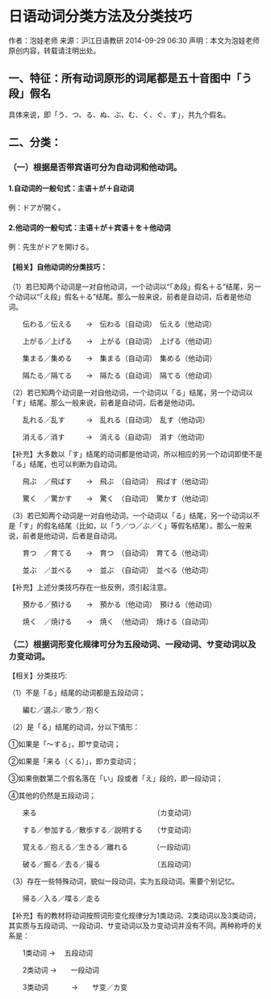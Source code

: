 # 日语动词分类方法及分类技巧

作者：泡娃老师 
来源：沪江日语教研 2014-09-29 06:30
声明：本文为泡娃老师原创内容，转载请注明出处。

## 一、特征：所有动词原形的词尾都是五十音图中「う段」假名
具体来说，即「う、つ、る、ぬ、ぶ、む、く、ぐ、す」，共九个假名。

## 二、分类：

### （一）根据是否带宾语可分为自动词和他动词。

#### 1.自动词的一般句式：主语＋が＋自动词

例：ドアが開く。

#### 2.他动词的一般句式：主语＋が＋宾语＋を＋他动词

例：先生がドアを開ける。

#### 【相关】自他动词的分类技巧：

（1）若已知两个动词是一对自他动词，一个动词以“「あ段」假名＋る”结尾，另一个动词以“「え段」假名＋る”结尾。那么一般来说，前者是自动词，后者是他动词。

　　伝わる／伝える　　→　伝わる（自动词）　伝える（他动词）

　　上がる／上げる　　→　上がる（自动词）　上げる（他动词）

　　集まる／集める　　→　集まる（自动词）　集める（他动词）

　　隔たる／隔てる　　→　隔たる（自动词）　隔てる（他动词）

（2）若已知两个动词是一对自他动词，一个动词以「る」结尾，另一个动词以「す」结尾。那么一般来说，前者是自动词，后者是他动词。

　　乱れる／乱す　　　→　乱れる（自动词）　乱す（他动词）

　　消える／消す　　　→　消える（自动词）　消す（他动词）

【补充】大多数以「す」结尾的动词都是他动词，所以相应的另一个动词即使不是「る」结尾，也可以判断为自动词。

　　飛ぶ　／飛ばす　　→　飛ぶ　（自动词）　飛ばす（他动词）

　　驚く　／驚かす　　→　驚く　（自动词）　驚かす（他动词）

（3）若已知两个动词是一对自他动词，一个动词以「る」结尾，另一个动词以不是「す」的假名结尾（比如，以「う／つ／ぶ／く」等假名结尾）。那么一般来说，前者是他动词，后者是自动词。

　　育つ　／育てる　　→　育つ　（自动词）　育てる（他动词）

　　並ぶ　／並べる　　→　並ぶ　（自动词）　並べる（他动词）

【补充】上述分类技巧存在一些反例，须引起注意。

　　預かる／預ける　　→　預かる（他动词）　預ける（他动词）

　　焼く　／焼ける　　→　焼く　（他动词）　焼ける（自动词）

### （二）根据词形变化规律可分为五段动词、一段动词、サ变动词以及カ变动词。

【相关】分类技巧:

（1）不是「る」结尾的动词都是五段动词；

　　編む／選ぶ／歌う／抱く

（2）是「る」结尾的动词，分以下情形：

①如果是「～する」，即サ变动词；

②如果是「来る（くる）」，即カ变动词；

③如果倒数第二个假名落在「い」段或者「え」段的，即一段动词；

④其他的仍然是五段动词；

　　来る　　　　　　　　　　　　　　　　　（カ变动词）

　　する／参加する／散歩する／説明する　　（サ变动词）

　　覚える／抱える／生きる／離れる　　　　（一段动词）

　　破る／掘る／去る／撮る　　　　　　　　（五段动词）

（3）存在一些特殊动词，貌似一段动词，实为五段动词。需要个别记忆。

　　帰る／入る／喋る／走る

【补充】有的教材将动词按照词形变化规律分为1类动词、2类动词以及3类动词，其实质与五段动词、一段动词、サ变动词以及カ变动词并没有不同。两种称呼的关系是：

　　1类动词         →　  五段动词

　　2类动词         →　　一段动词

　　3类动词　　　   →　　サ变／カ变
